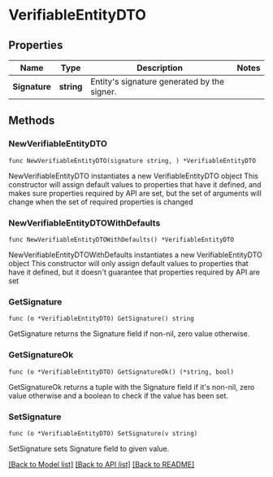 # VerifiableEntityDTO

## Properties

Name | Type | Description | Notes
------------ | ------------- | ------------- | -------------
**Signature** | **string** | Entity&#39;s signature generated by the signer. | 

## Methods

### NewVerifiableEntityDTO

`func NewVerifiableEntityDTO(signature string, ) *VerifiableEntityDTO`

NewVerifiableEntityDTO instantiates a new VerifiableEntityDTO object
This constructor will assign default values to properties that have it defined,
and makes sure properties required by API are set, but the set of arguments
will change when the set of required properties is changed

### NewVerifiableEntityDTOWithDefaults

`func NewVerifiableEntityDTOWithDefaults() *VerifiableEntityDTO`

NewVerifiableEntityDTOWithDefaults instantiates a new VerifiableEntityDTO object
This constructor will only assign default values to properties that have it defined,
but it doesn't guarantee that properties required by API are set

### GetSignature

`func (o *VerifiableEntityDTO) GetSignature() string`

GetSignature returns the Signature field if non-nil, zero value otherwise.

### GetSignatureOk

`func (o *VerifiableEntityDTO) GetSignatureOk() (*string, bool)`

GetSignatureOk returns a tuple with the Signature field if it's non-nil, zero value otherwise
and a boolean to check if the value has been set.

### SetSignature

`func (o *VerifiableEntityDTO) SetSignature(v string)`

SetSignature sets Signature field to given value.



[[Back to Model list]](../README.md#documentation-for-models) [[Back to API list]](../README.md#documentation-for-api-endpoints) [[Back to README]](../README.md)


